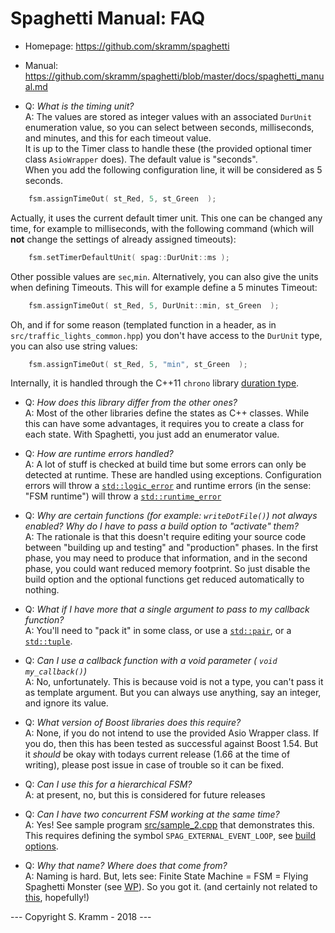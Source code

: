 # Spaghetti Manual: FAQ

 - Homepage: https://github.com/skramm/spaghetti
 - Manual: https://github.com/skramm/spaghetti/blob/master/docs/spaghetti_manual.md

- Q: *What is the timing unit?*<br/>
A: The values are stored as integer values with an associated ```DurUnit``` enumeration value, so you can select between seconds, milliseconds, and minutes, and this for each timeout value.<br>
It is up to the Timer class to handle these (the provided optional timer class ```AsioWrapper``` does).
The default value is "seconds".<br>
When you add the following configuration line, it will be considered as 5 seconds.
```C++
	fsm.assignTimeOut( st_Red, 5, st_Green  );
```
Actually, it uses the current default timer unit.
This one can be changed any time, for example to milliseconds, with the following command (which will **not** change the settings of already assigned timeouts):
```C++
	fsm.setTimerDefaultUnit( spag::DurUnit::ms );
```
Other possible values are ```sec```,```min```.
Alternatively, you can also give the units when defining Timeouts. This will for example define a 5 minutes Timeout:
```C++
	fsm.assignTimeOut( st_Red, 5, DurUnit::min, st_Green  );
```
Oh, and if for some reason (templated function in a header, as in ```src/traffic_lights_common.hpp```) you don't have access to the ```DurUnit``` type, you can also use string values:
```C++
	fsm.assignTimeOut( st_Red, 5, "min", st_Green  );
```
Internally, it is handled through the C++11 ```chrono``` library
[duration type](http://en.cppreference.com/w/cpp/chrono/duration).

- Q: *How does this library differ from the other ones?*<br/>
A: Most of the other libraries define the states as C++ classes.
While this can have some advantages, it requires you to create a class for each state.
With Spaghetti, you just add an enumerator value.

- Q: *How are runtime errors handled?*<br/>
A: A lot of stuff is checked at build time but some errors can only be detected at runtime.
These are handled using exceptions.
Configuration errors will throw a
[```std::logic_error```](http://en.cppreference.com/w/cpp/error/logic_error)
and runtime errors (in the sense: "FSM runtime") will throw a
[```std::runtime_error```](http://en.cppreference.com/w/cpp/error/runtime_error)

- Q: *Why are certain functions (for example: ```writeDotFile()```) not always enabled? Why do I have to pass a build option to "activate" them?*<br/>
A: The rationale is that this doesn't require editing your source code between "building up and testing" and "production" phases.
In the first phase, you may need to produce that information, and in the second phase, you could want reduced memory footprint.
So just disable the build option and the optional functions get reduced automatically to nothing.

- Q: *What if I have more that a single argument to pass to my callback function?*<br/>
A: You'll need to "pack it" in some class, or use a
[```std::pair```](http://en.cppreference.com/w/cpp/utility/pair),
or a [```std::tuple```](http://en.cppreference.com/w/cpp/utility/tuple).

- Q: *Can I use a callback function with a void parameter ( ```void my_callback()```)*<br/>
A: No, unfortunately. This is because void is not a type, you can't pass it as template argument. But you can always use anything, say an integer, and ignore its value.

- Q: *What version of Boost libraries does this require?*<br>
A: None, if you do not intend to use the provided Asio Wrapper class.
If you do, then this has been tested as successful against Boost 1.54.
But it *should* be okay with todays current release (1.66 at the time of writing), please post issue in case of trouble so it can be fixed.

- Q: *Can I use this for a hierarchical FSM?*<br/>
A: at present, no, but this is considered for future releases

- Q: *Can I have two concurrent FSM working at the same time?*<br/>
A: Yes! See sample program [src/sample_2.cpp](../../../tree/master/src/sample_2.cpp) that demonstrates this.
This requires defining the symbol ```SPAG_EXTERNAL_EVENT_LOOP```, see [build options](spaghetti_options.md).


- Q: *Why that name? Where does that come from?*<br/>
A: Naming is hard. But, lets see: Finite State Machine = FSM = Flying Spaghetti Monster
(see [WP](https://en.wikipedia.org/wiki/Flying_Spaghetti_Monster)).
So you got it.
(and certainly not related to [this](https://en.wikipedia.org/wiki/Spaghetti_code), hopefully!)

--- Copyright S. Kramm - 2018 ---
